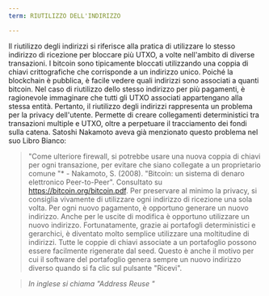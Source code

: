 ```yaml
---
term: RIUTILIZZO DELL'INDIRIZZO

---
```

Il riutilizzo degli indirizzi si riferisce alla pratica di utilizzare lo stesso indirizzo di ricezione per bloccare più UTXO, a volte nell'ambito di diverse transazioni. I bitcoin sono tipicamente bloccati utilizzando una coppia di chiavi crittografiche che corrisponde a un indirizzo unico. Poiché la blockchain è pubblica, è facile vedere quali indirizzi sono associati a quanti bitcoin. Nel caso di riutilizzo dello stesso indirizzo per più pagamenti, è ragionevole immaginare che tutti gli UTXO associati appartengano alla stessa entità. Pertanto, il riutilizzo degli indirizzi rappresenta un problema per la privacy dell'utente. Permette di creare collegamenti deterministici tra transazioni multiple e UTXO, oltre a perpetuare il tracciamento dei fondi sulla catena. Satoshi Nakamoto aveva già menzionato questo problema nel suo Libro Bianco:

> "Come ulteriore firewall, si potrebbe usare una nuova coppia di chiavi per ogni transazione, per evitare che siano collegate a un proprietario comune "* - Nakamoto, S. (2008). "Bitcoin: un sistema di denaro elettronico Peer-to-Peer". Consultato su https://bitcoin.org/bitcoin.pdf.
Per preservare al minimo la privacy, si consiglia vivamente di utilizzare ogni indirizzo di ricezione una sola volta. Per ogni nuovo pagamento, è opportuno generare un nuovo indirizzo. Anche per le uscite di modifica è opportuno utilizzare un nuovo indirizzo. Fortunatamente, grazie ai portafogli deterministici e gerarchici, è diventato molto semplice utilizzare una moltitudine di indirizzi. Tutte le coppie di chiavi associate a un portafoglio possono essere facilmente rigenerate dal seed. Questo è anche il motivo per cui il software del portafoglio genera sempre un nuovo indirizzo diverso quando si fa clic sul pulsante "Ricevi".

> *In inglese si chiama "Address Reuse "*